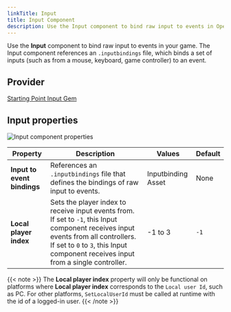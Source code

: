 ```yaml
---
linkTitle: Input
title: Input Component
description: Use the Input component to bind raw input to events in Open 3D Engine (O3DE).
---
```


Use the **Input** component to bind raw input to events in your game. The Input component references an `.inputbindings` file, which binds a set of inputs (such as from a mouse, keyboard, game controller) to an event.

## Provider

[Starting Point Input Gem](/docs/user-guide/gems/reference/input/starting-point-input)

## Input properties

![Input component properties](/images/user-guide/interactivity/input/input-component.png)

| Property | Description | Values | Default |
|-|-|-|-|
| **Input to event bindings** | References an `.inputbindings` file that defines the bindings of raw input to events. | Inputbinding Asset | None |
| **Local player index** | Sets the player index to receive input events from. If set to `-1`, this Input component receives input events from all controllers. If set to `0` to `3`, this Input component receives input from a single controller. | -1 to 3 | `-1` |

{{< note >}}
The **Local player index** property will only be functional on platforms where **Local player index** corresponds to the `Local user Id`, such as PC.  For other platforms, `SetLocalUserId` must be called at runtime with the id of a logged-in user.
{{< /note >}}

